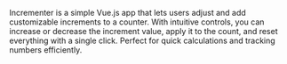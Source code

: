 Incrementer is a simple Vue.js app that lets users adjust and add customizable increments to a counter. With intuitive controls, you can increase or decrease the increment value, apply it to the count, and reset everything with a single click. Perfect for quick calculations and tracking numbers efficiently.

